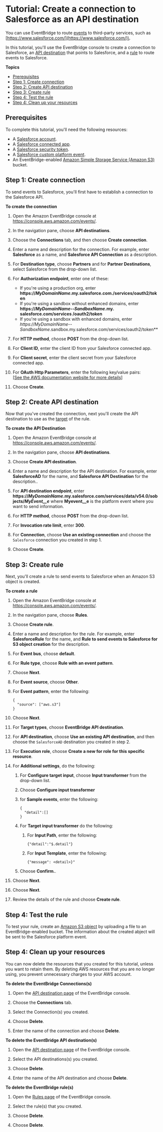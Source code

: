 # Tutorial: Create a connection to Salesforce as an API destination<a name="eb-tutorial-salesforce"></a>

You can use EventBridge to route [events](eb-events.md) to third\-party services, such as [https://www.salesforce.com/](https://www.salesforce.com/)\.

In this tutorial, you'll use the EventBridge console to create a connection to Salesforce, an [API destination](eb-api-destinations.md) that points to Salesforce, and a [rule](eb-rules.md) to route events to Salesforce\. 

**Topics**
+ [Prerequisites](#eb-sf-prereqs)
+ [Step 1: Create connection](#eb-sf-create-connection)
+ [Step 2: Create API destination](#eb-dd-api-destination)
+ [Step 3: Create rule](#eb-dd-create-rule)
+ [Step 4: Test the rule](#eb-dd-test-rule)
+ [Step 4: Clean up your resources](#cleanup)

## Prerequisites<a name="eb-sf-prereqs"></a>

To complete this tutorial, you'll need the following resources:
+ A [Salesforce account](https://login.salesforce.com/)\.
+ A [Salesforce connected app](https://help.salesforce.com/s/articleView?id=sf.connected_app_create_basics.htm)\.
+ A [Salesforce security token](https://help.salesforce.com/s/articleView?id=sf.user_security_token.htm)\.
+ A [Salesforce custom platform event](https://developer.salesforce.com/docs/atlas.en-us.234.0.platform_events.meta/platform_events/platform_events_define.htm)\.
+ An EventBridge\-enabled [Amazon Simple Storage Service \(Amazon S3\)](https://docs.aws.amazon.com/AmazonS3/latest/user-guide/Welcome.html) bucket\.

## Step 1: Create connection<a name="eb-sf-create-connection"></a>

To send events to Salesforce, you'll first have to establish a connection to the Salesforce API\.

**To create the connection**

1. Open the Amazon EventBridge console at [https://console\.aws\.amazon\.com/events/](https://console.aws.amazon.com/events/)\.

1. In the navigation pane, choose **API destinations**\.

1. Choose the **Connections** tab, and then choose **Create connection**\.

1. Enter a name and description for the connection\. For example, enter **Salesforce** as a name, and **Salesforce API Connection** as a description\.

1. For **Destination type**, choose **Partners** and for **Partner Destinations**, select Salesforce from the drop\-down list\.

1. For **Authorization endpoint**, enter one of these:
   + If you're using a production org, enter **https://*MyDomainName*\.my\.salesforce\.com\./services/oauth2/token**
   + If you're using a sandbox without enhanced domains, enter **https://*MyDomainName*\-\-*SandboxName*\.my\. salesforce\.com/services /oauth2/token**
   + If you're using a sandbox with enhanced domains, enter **https://*MyDomainName*\-\-* SandboxName*\.sandbox\.my\.salesforce\.com/services/oauth2/token**

1. For **HTTP method**, choose **POST** from the drop\-down list\.

1. For **Client ID**, enter the client ID from your Salesforce connected app\.

1. For **Client secret**, enter the client secret from your Salesforce connected app\.

1. For **OAuth Http Parameters**, enter the following key/value pairs:    
[\[See the AWS documentation website for more details\]](http://docs.aws.amazon.com/eventbridge/latest/userguide/eb-tutorial-salesforce.html)

1. Choose **Create**\.

## Step 2: Create API destination<a name="eb-dd-api-destination"></a>

Now that you've created the connection, next you'll create the API destination to use as the [target](eb-targets.md) of the rule\.

**To create the API Destination**

1. Open the Amazon EventBridge console at [https://console\.aws\.amazon\.com/events/](https://console.aws.amazon.com/events/)\.

1. In the navigation pane, choose **API destinations**\.

1. Choose **Create API destination**\.

1. Enter a name and description for the API destination\. For example, enter **SalesforceAD** for the name, and **Salesforce API Destination** for the description\.\.

1. For **API destination endpoint**, enter **https://*MyDomainName*\.my\.salesforce\.com/services/data/v54\.0/sobjects/*MyEvent\_\_e*** where **Myevent\_\_e** is the platform event where you want to send information\.

1. For **HTTP method**, choose **POST** from the drop\-down list\.

1. For **Invocation rate limit**, enter **300**\.

1. For **Connection**, choose **Use an existing connection** and choose the `Salesforce` connection you created in step 1\.

1. Choose **Create**\.

## Step 3: Create rule<a name="eb-dd-create-rule"></a>

Next, you'll create a rule to send events to Salesforce when an Amazon S3 object is created\.

**To create a rule**

1. Open the Amazon EventBridge console at [https://console\.aws\.amazon\.com/events/](https://console.aws.amazon.com/events/)\.

1. In the navigation pane, choose **Rules**\.

1. Choose **Create rule**\.

1. Enter a name and description for the rule\. For example, enter **SalesforceRule** for the name, and **Rule to send events to Salesforce for S3 object creation** for the description\.

1. For **Event bus**, choose **default**\.

1. For **Rule type**, choose **Rule with an event pattern**\.

1. Choose **Next**\.

1. For **Event source**, choose **Other**\.

1. For **Event pattern**, enter the following:

   ```
   {
     "source": ["aws.s3"]
   }
   ```

1. Choose **Next**\.

1. For **Target types**, choose **EventBridge API destination**\.

1. For **API destination**, choose **Use an existing API destination**, and then choose the `SalesforceAD` destination you created in step 2\.

1. For **Execution role**, choose **Create a new for role for this specific resource**\.

1. For **Additional settings**, do the following:

   1. For **Configure target input**, choose **Input transformer** from the drop\-down list\.

   1. Choose **Configure input transformer**

   1. for **Sample events**, enter the following:

      ```
      {
        "detail":[]
      }
      ```

   1. For **Target input transformer** do the following:

      1. For **Input Path**, enter the following:

         ```
         {"detail":"$.detail"}
         ```

      1. For **Input Template**, enter the following:

         ```
         {"message": <detail>}"
         ```

   1. Choose **Confirm\.**\.

1. Choose **Next**\.

1. Choose **Next**\.

1. Review the details of the rule and choose **Create rule**\.

## Step 4: Test the rule<a name="eb-dd-test-rule"></a>

To test your rule, create an [Amazon S3 object](https://docs.aws.amazon.com/AmazonS3/latest/user-guide/upload-objects.html) by uploading a file to an EventBridge\-enabled bucket\. The information about the created abject will be sent to the Salesforce platform event\.

## Step 4: Clean up your resources<a name="cleanup"></a>

You can now delete the resources that you created for this tutorial, unless you want to retain them\. By deleting AWS resources that you are no longer using, you prevent unnecessary charges to your AWS account\.

**To delete the EventBridge Connections\(s\)**

1. Open the [API destination page](https://console.aws.amazon.com/events/home#/apidestinations) of the EventBridge console\.

1. Choose the **Connections** tab\.

1. Select the Connection\(s\) you created\.

1. Choose **Delete**\.

1. Enter the name of the connection and choose **Delete**\.

**To delete the EventBridge API destination\(s\)**

1. Open the [API destination page](https://console.aws.amazon.com/events/home#/apidestinations) of the EventBridge console\.

1. Select the API destinations\(s\) you created\.

1. Choose **Delete**\.

1. Enter the name of the API destination and choose **Delete**\.

**To delete the EventBridge rule\(s\)**

1. Open the [Rules page](https://console.aws.amazon.com/events/home#/rule) of the EventBridge console\.

1. Select the rule\(s\) that you created\.

1. Choose **Delete**\.

1. Choose **Delete**\.